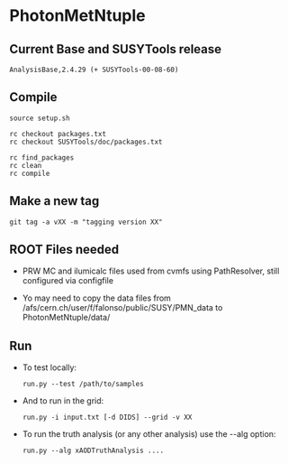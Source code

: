 PhotonMetNtuple
===============

## Current Base and SUSYTools release

    AnalysisBase,2.4.29 (+ SUSYTools-00-08-60)


## Compile

    source setup.sh    

    rc checkout packages.txt
    rc checkout SUSYTools/doc/packages.txt

    rc find_packages
    rc clean
    rc compile

## Make a new tag

    git tag -a vXX -m "tagging version XX"


## ROOT Files needed

* PRW MC and ilumicalc files used from cvmfs using PathResolver, still configured via configfile

* Yo may need to copy the data files from /afs/cern.ch/user/f/falonso/public/SUSY/PMN_data to PhotonMetNtuple/data/


## Run

* To test locally:

    ```
    run.py --test /path/to/samples
    ```

* And to run in the grid:

    ```
    run.py -i input.txt [-d DIDS] --grid -v XX
    ```
    
* To run the truth analysis (or any other analysis) use the --alg option:

    ```
    run.py --alg xAODTruthAnalysis ....
    ```
    